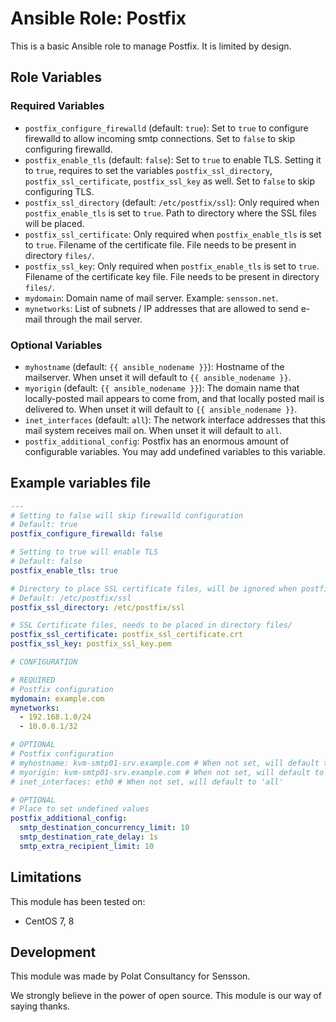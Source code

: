 # Ansible Role: Postfix

This is a basic Ansible role to manage Postfix. It is limited by design.

## Role Variables

### Required Variables

- ``postfix_configure_firewalld`` (default: `true`): Set to `true` to configure firewalld to allow incoming smtp connections. Set to `false` to skip configuring firewalld.
- ``postfix_enable_tls`` (default: `false`): Set to `true` to enable TLS. Setting it to `true`, requires to set the variables `postfix_ssl_directory`, `postfix_ssl_certificate`, `postfix_ssl_key` as well. Set to `false` to skip configuring TLS.
- ``postfix_ssl_directory`` (default: `/etc/postfix/ssl`): Only required when `postfix_enable_tls` is set to `true`. Path to directory where the SSL files will be placed.
- ``postfix_ssl_certificate``: Only required when `postfix_enable_tls` is set to `true`. Filename of the certificate file. File needs to be present in directory `files/`.
- ``postfix_ssl_key``: Only required when `postfix_enable_tls` is set to `true`. Filename of the certificate key file. File needs to be present in directory `files/`.
- ``mydomain``: Domain name of mail server. Example: `sensson.net`.
- ``mynetworks``: List of subnets / IP addresses that are allowed to send e-mail through the mail server.

### Optional Variables

- ``myhostname`` (default: `{{ ansible_nodename }}`): Hostname of the mailserver. When unset it will default to `{{ ansible_nodename }}`.
- ``myorigin`` (default: `{{ ansible_nodename }}`): The domain name that locally-posted mail appears to come from, and that locally posted mail is delivered to. When unset it will default to `{{ ansible_nodename }}`.
- ``inet_interfaces`` (default: `all`): The network interface addresses that this mail system receives mail on. When unset it will default to `all`.
- ``postfix_additional_config``: Postfix has an enormous amount of configurable variables. You may add undefined variables to this variable.

## Example variables file

```yaml
---
# Setting to false will skip firewalld configuration
# Default: true
postfix_configure_firewalld: false

# Setting to true will enable TLS
# Default: false
postfix_enable_tls: true

# Directory to place SSL certificate files, will be ignored when postfix_enable_tls is false
# Default: /etc/postfix/ssl
postfix_ssl_directory: /etc/postfix/ssl

# SSL Certificate files, needs to be placed in directory files/
postfix_ssl_certificate: postfix_ssl_certificate.crt
postfix_ssl_key: postfix_ssl_key.pem

# CONFIGURATION

# REQUIRED
# Postfix configuration
mydomain: example.com
mynetworks:
  - 192.168.1.0/24
  - 10.0.0.1/32

# OPTIONAL
# Postfix configuration
# myhostname: kvm-smtp01-srv.example.com # When not set, will default to {{ ansible_nodename }}
# myorigin: kvm-smtp01-srv.example.com # When not set, will default to {{ ansible_nodename }}
# inet_interfaces: eth0 # When not set, will default to 'all'

# OPTIONAL
# Place to set undefined values
postfix_additional_config:
  smtp_destination_concurrency_limit: 10
  smtp_destination_rate_delay: 1s
  smtp_extra_recipient_limit: 10
```

## Limitations

This module has been tested on:

- CentOS 7, 8

## Development

This module was made by Polat Consultancy for Sensson.

We strongly believe in the power of open source. This module is our way of
saying thanks.
